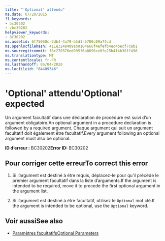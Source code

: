 ```yaml
---
title: "'Optional' attendu"
ms.date: 07/20/2015
f1_keywords:
- bc30202
- vbc30202
helpviewer_keywords:
- BC30202
ms.assetid: 6f75060c-2db4-4a79-b5d1-5780c09a74cd
ms.openlocfilehash: 411e3248409ab0184666f4efefb4ec4becf7cab1
ms.sourcegitcommit: f8c270376ed905f6a8896ce0fe25b4f4b38ff498
ms.translationtype: MT
ms.contentlocale: fr-FR
ms.lasthandoff: 06/04/2020
ms.locfileid: "84409346"
---
```

# <a name="optional-expected"></a><span data-ttu-id="9d27f-102">'Optional' attendu</span><span class="sxs-lookup"><span data-stu-id="9d27f-102">'Optional' expected</span></span>
<span data-ttu-id="9d27f-103">Un argument facultatif dans une déclaration de procédure est suivi d’un argument obligatoire.</span><span class="sxs-lookup"><span data-stu-id="9d27f-103">An optional argument in a procedure declaration is followed by a required argument.</span></span> <span data-ttu-id="9d27f-104">Chaque argument qui suit un argument facultatif doit également être facultatif.</span><span class="sxs-lookup"><span data-stu-id="9d27f-104">Every argument following an optional argument must also be optional.</span></span>  
  
 <span data-ttu-id="9d27f-105">**ID d’erreur :** BC30202</span><span class="sxs-lookup"><span data-stu-id="9d27f-105">**Error ID:** BC30202</span></span>  
  
## <a name="to-correct-this-error"></a><span data-ttu-id="9d27f-106">Pour corriger cette erreur</span><span class="sxs-lookup"><span data-stu-id="9d27f-106">To correct this error</span></span>  
  
1. <span data-ttu-id="9d27f-107">Si l’argument est destiné à être requis, déplacez-le pour qu’il précède le premier argument facultatif dans la liste d’arguments.</span><span class="sxs-lookup"><span data-stu-id="9d27f-107">If the argument is intended to be required, move it to precede the first optional argument in the argument list.</span></span>  
  
2. <span data-ttu-id="9d27f-108">Si l’argument est destiné à être facultatif, utilisez le `Optional` mot clé.</span><span class="sxs-lookup"><span data-stu-id="9d27f-108">If the argument is intended to be optional, use the `Optional` keyword.</span></span>  
  
## <a name="see-also"></a><span data-ttu-id="9d27f-109">Voir aussi</span><span class="sxs-lookup"><span data-stu-id="9d27f-109">See also</span></span>

- [<span data-ttu-id="9d27f-110">Paramètres facultatifs</span><span class="sxs-lookup"><span data-stu-id="9d27f-110">Optional Parameters</span></span>](../../programming-guide/language-features/procedures/optional-parameters.md)
